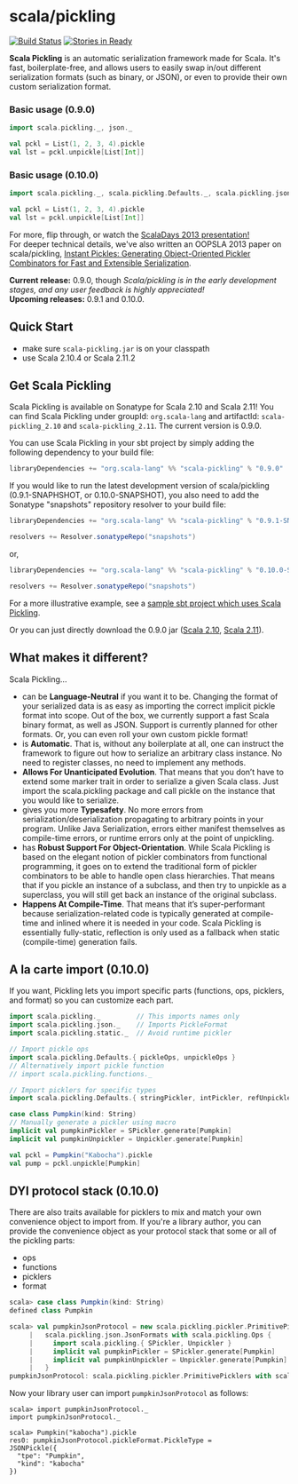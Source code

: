 scala/pickling
==============

[![Build Status](https://travis-ci.org/scala/pickling.svg?branch=0.9.x)](https://travis-ci.org/scala/pickling/)
[![Stories in Ready](https://badge.waffle.io/scala/pickling.png?label=ready&title=Ready)](http://waffle.io/scala/pickling)


**Scala Pickling** is an automatic serialization framework made for Scala. It's fast, boilerplate-free, and allows users to easily swap in/out different serialization formats (such as binary, or JSON), or even to provide their own custom serialization format.

### Basic usage (0.9.0)

```scala
import scala.pickling._, json._

val pckl = List(1, 2, 3, 4).pickle
val lst = pckl.unpickle[List[Int]]
```

### Basic usage (0.10.0)

```scala
import scala.pickling._, scala.pickling.Defaults._, scala.pickling.json._

val pckl = List(1, 2, 3, 4).pickle
val lst = pckl.unpickle[List[Int]]
```

For more, flip through, or watch the [ScalaDays 2013 presentation!](http://www.parleys.com/play/51c3799fe4b0d38b54f4625a/chapter0/about)
<br> For deeper technical details, we've also written an OOPSLA 2013 paper on scala/pickling, [Instant Pickles: Generating Object-Oriented Pickler Combinators for Fast and Extensible Serialization](http://infoscience.epfl.ch/record/187787/files/oopsla-pickling_1.pdf).

**Current release:** 0.9.0, though *Scala/pickling is in the early development stages, and any user feedback is highly appreciated!*
<br>**Upcoming releases:** 0.9.1 and 0.10.0.

## Quick Start

- make sure `scala-pickling.jar` is on your classpath
- use Scala 2.10.4 or Scala 2.11.2

## Get Scala Pickling

Scala Pickling is available on Sonatype for Scala 2.10 and Scala 2.11! You can find Scala Pickling under groupId: `org.scala-lang` and artifactId: `scala-pickling_2.10` and `scala-pickling_2.11`. The current version is 0.9.0.

You can use Scala Pickling in your sbt project by simply adding the following dependency to your build file:

```scala
libraryDependencies += "org.scala-lang" %% "scala-pickling" % "0.9.0"
```

If you would like to run the latest development version of scala/pickling (0.9.1-SNAPHSHOT, or 0.10.0-SNAPSHOT), you also need to add the Sonatype "snapshots" repository resolver to your build file:

```scala
libraryDependencies += "org.scala-lang" %% "scala-pickling" % "0.9.1-SNAPSHOT"

resolvers += Resolver.sonatypeRepo("snapshots")
```

or,

```scala
libraryDependencies += "org.scala-lang" %% "scala-pickling" % "0.10.0-SNAPSHOT"

resolvers += Resolver.sonatypeRepo("snapshots")
```

For a more illustrative example, see a [sample sbt project which uses Scala Pickling](https://github.com/xeno-by/sbt-example-pickling).

Or you can just directly download the 0.9.0 jar ([Scala 2.10](https://oss.sonatype.org/service/local/artifact/maven/redirect?r=releases&g=org.scala-lang&a=scala-pickling_2.10&v=0.9.0&e=jar), [Scala 2.11](https://oss.sonatype.org/service/local/artifact/maven/redirect?r=releases&g=org.scala-lang&a=scala-pickling_2.11&v=0.9.0&e=jar)).

## What makes it different?

Scala Pickling...

- can be **Language-Neutral** if you want it to be. Changing the format of your serialized data is as easy as importing the correct implicit pickle format into scope. Out of the box, we currently support a fast Scala binary format, as well as JSON. Support is currently planned for other formats. Or, you can even roll your own custom pickle format!
- is **Automatic**. That is, without any boilerplate at all, one can instruct the framework to figure out how to serialize an arbitrary class instance. No need to register classes, no need to implement any methods.
- **Allows For Unanticipated Evolution**. That means that you don’t have to extend some marker trait in order to serialize a given Scala class. Just import the scala.pickling package and call pickle on the instance that you would like to serialize.
- gives you more **Typesafety**. No more errors from serialization/deserialization propagating to arbitrary points in your program. Unlike Java Serialization, errors either manifest themselves as compile-time errors, or runtime errors only at the point of unpickling.
- has **Robust Support For Object-Orientation**. While Scala Pickling is based on the elegant notion of pickler combinators from functional programming, it goes on to extend the traditional form of pickler combinators to be able to handle open class hierarchies. That means that if you pickle an instance of a subclass, and then try to unpickle as a superclass, you will still get back an instance of the original subclass.
- **Happens At Compile-Time**. That means that it’s super-performant because serialization-related code is typically generated at compile-time and inlined where it is needed in your code. Scala Pickling is essentially fully-static, reflection is only used as a fallback when static (compile-time) generation fails.

## A la carte import (0.10.0)

If you want, Pickling lets you import specific parts (functions, ops, picklers, and format) so you can customize each part.

```scala
import scala.pickling._         // This imports names only
import scala.pickling.json._    // Imports PickleFormat
import scala.pickling.static._  // Avoid runtime pickler

// Import pickle ops
import scala.pickling.Defaults.{ pickleOps, unpickleOps } 
// Alternatively import pickle function
// import scala.pickling.functions._

// Import picklers for specific types
import scala.pickling.Defaults.{ stringPickler, intPickler, refUnpickler, nullPickler }

case class Pumpkin(kind: String)
// Manually generate a pickler using macro
implicit val pumpkinPickler = SPickler.generate[Pumpkin]
implicit val pumpkinUnpickler = Unpickler.generate[Pumpkin]

val pckl = Pumpkin("Kabocha").pickle
val pump = pckl.unpickle[Pumpkin]
```

## DYI protocol stack (0.10.0)

There are also traits available for picklers to mix and match your own convenience object to import from.
If you're a library author, you can provide the convenience object as your protocol stack that some or all of the pickling parts:

- ops
- functions
- picklers
- format

```scala
scala> case class Pumpkin(kind: String)
defined class Pumpkin

scala> val pumpkinJsonProtocol = new scala.pickling.pickler.PrimitivePicklers with
     |   scala.pickling.json.JsonFormats with scala.pickling.Ops {
     |     import scala.pickling.{ SPickler, Unpickler }
     |     implicit val pumpkinPickler = SPickler.generate[Pumpkin]
     |     implicit val pumpkinUnpickler = Unpickler.generate[Pumpkin]
     |   }
pumpkinJsonProtocol: scala.pickling.pickler.PrimitivePicklers with scala.pickling.json.JsonFormats with scala.pickling.Ops{implicit val pumpkinPickler: scala.pickling.SPickler[Pumpkin] with scala.pickling.Generated; implicit val pumpkinUnpickler: scala.pickling.Unpickler[Pumpkin] with scala.pickling.Generated} = $anon$1@500cd8e3
```

Now your library user can import `pumpkinJsonProtocol` as follows:

```
scala> import pumpkinJsonProtocol._
import pumpkinJsonProtocol._

scala> Pumpkin("kabocha").pickle
res0: pumpkinJsonProtocol.pickleFormat.PickleType =
JSONPickle({
  "tpe": "Pumpkin",
  "kind": "kabocha"
})
```

<!-- This project aims to turn [a custom build of macro paradise](https://github.com/heathermiller/scala-pickling/tree/topic/scala-pickling) that we used in
[Object-Oriented Pickler Combinators and an Extensible Generation Framework](http://lampwww.epfl.ch/~hmiller/files/pickling.pdf)
into a standalone library that targets 2.10.x
(The library requires 2.10.3+).

Since we are making extensive use of quasiquotes, which cannot be added to 2.10.x due to binary and source compatibility
restrictions, building (but not using!) scala-pickling requires [a custom build of scalac](http://docs.scala-lang.org/overviews/macros/paradise.html#macro_paradise_for_210x).
Please note that scala-pickling can be used without any problems with vanilla scalac 2.10.3 -
custom scalac is only necessary to _build_ this library, not to compile against it or to link to it at runtime.

Known limitations:
  1. No support for `@pickleable`, since we cannot have macro annotations in 2.10.x.
  2. In the public API (and everywhere else), vanilla type tags are replaced with `scala.pickling.FastTypeTag/scala.pickling.fastTypeTag`.
  3. Picklers are generated directly at call sites, since we cannot have introduceTopLevel in 2.10.x.
  4. No runtime compilation, since it's not obvious how to package it without inducing a dependency on `scala-compiler.jar`.
 -->
